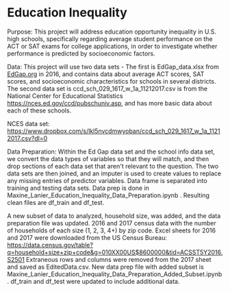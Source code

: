 # Education Inequality

Purpose: This project will address education opportunity inequality in U.S. high schools, specifically regarding average student performance on the ACT or SAT exams for college applications, in order to investigate whether performance is predicted by socioeconomic factors.

Data: This project will use two data sets - The first is EdGap_data.xlsx from [EdGap.org](https://www.edgap.org/#5/37.875/-96.965) in 2016, and contains data about average ACT scores, SAT scores, and socioeconomic characteristics for schools in several districts. The second data set is ccd_sch_029_1617_w_1a_11212017.csv is from the National Center for Educational Statistics https://nces.ed.gov/ccd/pubschuniv.asp, and has more basic data about each of these schools. 

NCES data set: https://www.dropbox.com/s/lkl5nvcdmwyoban/ccd_sch_029_1617_w_1a_11212017.csv?dl=0

Data Preparation: Within the Ed Gap data set and the school info data set, we convert the data types of variables so that they will match, and then drop sections of each data set that aren't relevant to the question. The two data sets are then joined, and an imputer is used to create values to replace any missing entries of predictor variables. Data frame is separated into training and testing data sets. Data prep is done in Maxine_Lanier_Education_Inequality_Data_Preparation.ipynb . Resulting clean files are df_train and df_test.

A new subset of data to analyzed, household size, was added, and the data preparation file was updated. 2016 and 2017 census data with the number of households of each size (1, 2, 3, 4+) by zip code. Excel sheets for 2016 and 2017 were downloaded from the US Census Bureau: https://data.census.gov/table?q=household+size+zip+code&g=010XX00US$8600000&tid=ACSST5Y2016.S2501 Extraneous rows and columns were removed from the 2017 sheet and saved as EditedData.csv. New data prep file with added subset is Maxine_Lanier_Education_Inequality_Data_Preparation_Added_Subset.ipynb. df_train and df_test were updated to include additional data. 
